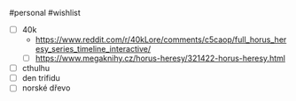 
#personal #wishlist

- [ ] 40k
	- https://www.reddit.com/r/40kLore/comments/c5caop/full_horus_heresy_series_timeline_interactive/
	- [ ] https://www.megaknihy.cz/horus-heresy/321422-horus-heresy.html
- [ ] cthulhu
- [ ] den trifidu
- [ ] norské dřevo
